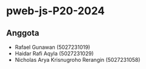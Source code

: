# pweb-js-P20-2024

## Anggota
- Rafael Gunawan (5027231019)
- Haidar Rafi Aqyla (5027231029)
- Nicholas Arya Krisnugroho Rerangin (5027231058)
